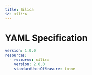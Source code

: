```yaml
---
title: Silica
id: silica
---
```




# YAML Specification

```yaml
version: 1.0.0
resources:
  - resource: silica
    version: 2.0.0
    standardUnitOfMeasure: tonne
```



